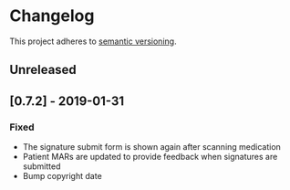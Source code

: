 # Changelog

This project adheres to [semantic versioning](https://semver.org/spec/v2.0.0.html).

## Unreleased

## [0.7.2] - 2019-01-31
### Fixed
- The signature submit form is shown again after scanning medication
- Patient MARs are updated to provide feedback when signatures are submitted
- Bump copyright date
